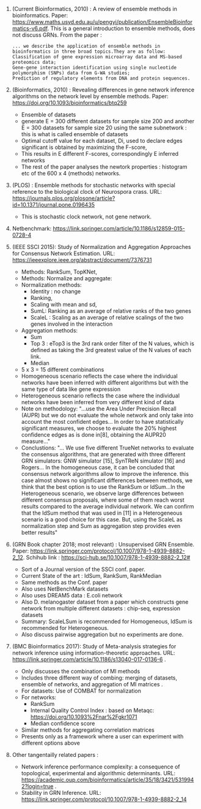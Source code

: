 1. (Current Bioinformatics, 2010) : A review of ensemble methods in bioinformatics. Paper: https://www.maths.usyd.edu.au/u/pengyi/publication/EnsembleBioinformatics-v6.pdf. This is a general introduction to ensemble methods, does not discuss GRNs. From the paper :

       ... we describe the application of ensemble methods in bioinformatics in three broad topics.They are as follow: 
       Classification of gene expression microarray data and MS-based proteomics data;
       Gene-gene interaction identification using single nucleotide polymorphism (SNPs) data from G-WA studies;
       Prediction of regulatory elements from DNA and protein sequences.

2. (Bioinformatics, 2010) : Revealing differences in gene network inference algorithms on the network level by ensemble methods. Paper: https://doi.org/10.1093/bioinformatics/btq259
	- Ensemble of datasets
	- generate E = 300 different datasets for sample size 200 and another E = 300 datasets for sample size 20 using the same subnetwork : this is what is called ensemble of datasets
	- Optimal cutoff value for each dataset, Di, used to declare edges significant is obtained by maximizing the F-score,
	- This results in E different F-scores, correspondingly E inferred networks
	- The rest of the paper analyses the newtork properties : histogram etc of the 600 x 4 (methods) networks.

3. (PLOS) : Ensemble methods for stochastic networks with special reference to the biological clock of Neurospora crass. URL: https://journals.plos.org/plosone/article?id=10.1371/journal.pone.0196435
   - This is stochastic clock network, not gene network.

4. Netbenchmark: https://link.springer.com/article/10.1186/s12859-015-0728-4 

5. (IEEE SSCI 2015): Study of Normalization and Aggregation Approaches for Consensus Network Estimation. URL: https://ieeexplore.ieee.org/abstract/document/7376731
    - Methods: RankSum, TopKNet,
    - Methods: Normalize and aggregate: 
    - Normalization methods:
      - Identity : no change
      - Ranking,
      - Scaling with mean and sd,
      - SumL: Ranking as an average of relative ranks of the two genes
      - ScaleL : Scaling as an average of relative scalings of the two genes involved in the interaction
    - Aggregation methods:
      - Sum
      - Top 3 : eTop3 is the 3rd rank order filter of the N values, which is defined as taking the 3rd greatest value of the N values of each link.
      - Median
    - 5 x 3 = 15 different combinations
	- Homogeneous scenario reflects the case where the individual networks have been inferred with different algorithms but with the same type of data like gene expression	
	- Heterogeneous scenario reflects the case where the individual networks have been inferred from very different kind of data
	- Note on methodology:  "...use the Area Under Precision Recall (AUPR) but we do not evaluate the whole network and only take into account the most confident edges... In order to have statistically significant measures, we choose to evaluate the 20% highest confidence edges as is done in[8], obtaining the AUPR20 measure..."
	- Conclustions: "... We use five different TrueNet networks to evaluate the consensus algorithms, that are generated with three different GRN simulators: GNW simulator [15], SynTReN simulator [16] and Rogers... In the homogeneous case, it can be concluded that consensus network algorithms allow to improve the inference. this case almost shows no significant differences between methods, we think that the best option is to use the RankSum or IdSum...In the Heterogeneous scenario, we observe large differences between different consensus proposals, where some of them reach worst results compared to the average individual network. We can confirm that the IdSum method that was used in [11] in a Heterogeneous scenario is a good choice for this case. But, using the ScaleL as normalization step and Sum as aggregation step provides even better results"

7. (GRN Book chapter 2018; most relevant) : Unsupervised GRN Ensemble. Paper: https://link.springer.com/protocol/10.1007/978-1-4939-8882-2_12. Schihub link : https://sci-hub.se/10.1007/978-1-4939-8882-2_12#
	- Sort of a Journal version of the SSCI conf. paper.
	- Current State of the art : IdSum, RankSum, RankMedian
	- Same methods as the Conf. paper
	- Also uses NetBenchMark datasets
	- Also uses DREAM5 data : E.coli network
	- Also D. melanogaster dataset from a paper which constructs gene network from multiple different datasets : chip-seq, expression datasets
	- Summary: ScaleLSum is recommended for Homogeneous, IdSum is recommended for Heterogeneous.
	- Also discuss pairwise aggregation but no experiments are done.
	
8. (BMC Bioinformatics 2017): Study of Meta-analysis strategies for network inference using information-theoretic approaches. URL: https://link.springer.com/article/10.1186/s13040-017-0136-6 .
	- Only discusses the combination of MI methods
	- Includes three different way of combing: merging of datasets, ensemble of networks, and aggregation of MI matrices .
	- For datasets: Use of COMBAT for normalization
	- For networks: 
		 - RankSum
		 - Internal Quality Control Index : based on Metaqc: https://doi.org/10.1093%2Fnar%2Fgkr1071
		 - Median confidence score
	- Similar methods for aggregating correlation matrices
	- Presents only as a framework where a user can experiment with different options above
	
9. Other tangentailly related papers :
	- Network inference performance complexity: a consequence of topological, experimental and algorithmic determinants. URL: https://academic.oup.com/bioinformatics/article/35/18/3421/5319942?login=true .
	- Stability in GRN Inference. URL: https://link.springer.com/protocol/10.1007/978-1-4939-8882-2_14

